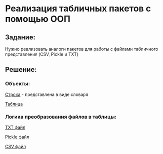 # Реализация табличных пакетов с помощью ООП

## Задание:

Нужно реализовать аналоги пакетов для работы с файлами табличного представления (CSV, Pickle и TXT)

## Решение:

### Объекты:

[Строка](objects/Row.py) - представлена в виде словаря

[Таблица](objects/Table.py)

### Логика преобразования файлов в таблицы:

[TXT файл](txt.py)

[Pickle файл](pickle_loader.py)

[CSV файл](csv_loader.py)
